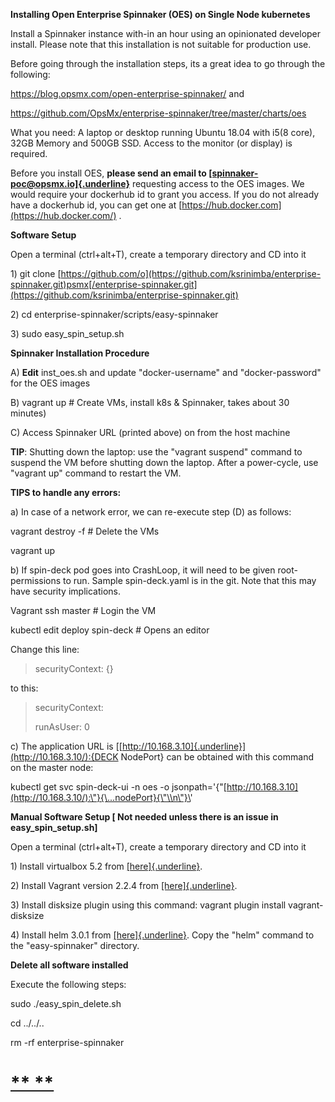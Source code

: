 **Installing Open Enterprise Spinnaker (OES) on Single Node kubernetes**

Install a Spinnaker instance with-in an hour using an opinionated
developer install. Please note that this installation is not suitable
for production use.

Before going through the installation steps, its a great idea to go
through the following:

https://blog.opsmx.com/open-enterprise-spinnaker/ and

https://github.com/OpsMx/enterprise-spinnaker/tree/master/charts/oes

What you need: A laptop or desktop running Ubuntu 18.04 with i5(8 core),
32GB Memory and 500GB SSD. Access to the monitor (or display) is
required.

Before you install OES, **please send an email to
[[spinnaker-poc\@opsmx.io]{.underline}](mailto:spinnaker-poc@opsmx.io)**
requesting access to the OES images. We would require your dockerhub id
to grant you access. If you do not already have a dockerhub id, you can
get one at [https://hub.docker.com](https://hub.docker.com/) .

**Software Setup**

Open a terminal (ctrl+alt+T), create a temporary directory and CD into
it

1\) git clone
[https://github.com/o](https://github.com/ksrinimba/enterprise-spinnaker.git)psmx[/enterprise-spinnaker.git](https://github.com/ksrinimba/enterprise-spinnaker.git)

2\) cd enterprise-spinnaker/scripts/easy-spinnaker

3\) sudo easy\_spin\_setup.sh

**Spinnaker Installation Procedure**

A\) **Edit** inst\_oes.sh and update "docker-username" and
"docker-password" for the OES images

B\) vagrant up \# Create VMs, install k8s & Spinnaker, takes about 30
minutes)

C\) Access Spinnaker URL (printed above) on from the host machine

**TIP**: Shutting down the laptop: use the "vagrant suspend" command to
suspend the VM before shutting down the laptop. After a power-cycle, use
"vagrant up" command to restart the VM.

**TIPS to handle any errors:**

a\) In case of a network error, we can re-execute step (D) as follows:

vagrant destroy -f \# Delete the VMs

vagrant up

b\) If spin-deck pod goes into CrashLoop, it will need to be given
root-permissions to run. Sample spin-deck.yaml is in the git. Note that
this may have security implications.

Vagrant ssh master \# Login the VM

kubectl edit deploy spin-deck \# Opens an editor

Change this line:

> securityContext: {}

to this:

> securityContext:
>
> runAsUser: 0

c\) The application URL is
[[http://10.168.3.10]{.underline}](http://10.168.3.10/):{DECK NodePort}
can be obtained with this command on the master node:

kubectl get svc spin-deck-ui -n oes -o
jsonpath=\'{\"[http://10.168.3.10](http://10.168.3.10/):\"}{\...nodePort}{\"\\n\"}\'

**Manual Software Setup \[ Not needed unless there is an issue in
easy\_spin\_setup.sh\]**

Open a terminal (ctrl+alt+T), create a temporary directory and CD into
it

1\) Install virtualbox 5.2 from
[[here]{.underline}](https://qiita.com/shaching/items/4fcc95f20cff2450aa8f).

2\) Install Vagrant version 2.2.4 from
[[here]{.underline}](https://linuxize.com/post/how-to-install-vagrant-on-ubuntu-18-04).

3\) Install disksize plugin using this command: vagrant plugin install
vagrant-disksize

4\) Install helm 3.0.1 from
[[here]{.underline}](https://github.com/helm/helm/releases). Copy the
"helm" command to the "easy-spinnaker" directory.

**Delete all software installed**

Execute the following steps:

sudo ./easy\_spin\_delete.sh

cd ../../..

rm -rf enterprise-spinnaker

[** **](https://qiita.com/shaching/items/4fcc95f20cff2450aa8f#3-install)
========================================================================
